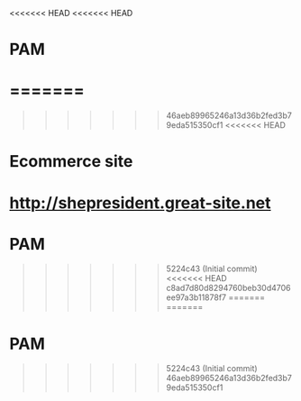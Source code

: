 <<<<<<< HEAD
<<<<<<< HEAD
# PAM
=======
=======
>>>>>>> 46aeb89965246a13d36b2fed3b79eda515350cf1
<<<<<<< HEAD
# Ecommerce site
http://shepresident.great-site.net
=======
# PAM
>>>>>>> 5224c43 (Initial commit)
<<<<<<< HEAD
>>>>>>> c8ad7d80d8294760beb30d4706ee97a3b11878f7
=======
=======
# PAM
>>>>>>> 5224c43 (Initial commit)
>>>>>>> 46aeb89965246a13d36b2fed3b79eda515350cf1

